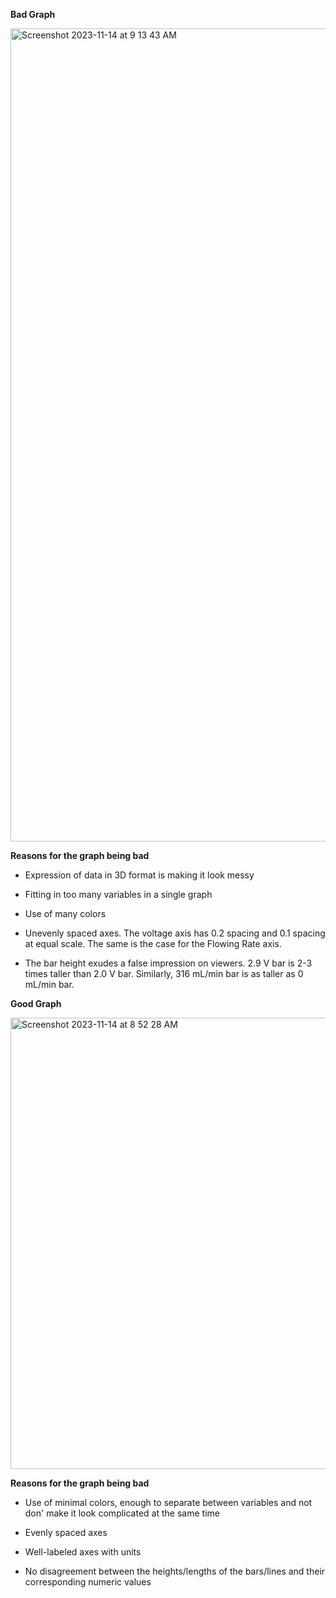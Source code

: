 **Bad Graph**

<img width="1301" alt="Screenshot 2023-11-14 at 9 13 43 AM" src="https://github.com/himalachudel/FDSFE_HAcharya/assets/144074437/d300576a-597f-4be2-8df4-1b213af2a0fa">

**Reasons for the graph being bad**

- Expression of data in 3D format is making it look messy
  
- Fitting in too many variables in a single graph
  
- Use of many colors
  
- Unevenly spaced axes. The voltage axis has 0.2 spacing and 0.1 spacing at equal 
  scale. The same is the case for the Flowing Rate axis.
  
- The bar height exudes a false impression on viewers. 2.9 V bar is 2-3 times 
  taller than 2.0 V bar. Similarly, 316 mL/min bar is as taller as 0 mL/min bar.



**Good Graph**

<img width="722" alt="Screenshot 2023-11-14 at 8 52 28 AM" src="https://github.com/himalachudel/FDSFE_HAcharya/assets/144074437/e12c8078-b002-45f4-b57c-9c9e9945d400">


**Reasons for the graph being bad**

- Use of minimal colors, enough to separate between variables and not don' make it 
  look complicated at the same time

- Evenly spaced axes

- Well-labeled axes with units

- No disagreement between the heights/lengths of the bars/lines and their 
  corresponding numeric values
